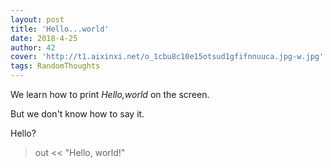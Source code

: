 ```yaml
---
layout: post
title: 'Hello...world'
date: 2018-4-25
author: 42
cover: 'http://t1.aixinxi.net/o_1cbu8c10e15otsud1gfifnnuuca.jpg-w.jpg'
tags: RandomThoughts
---
```


We learn how to print *Hello,world* on the screen.

But we don't know how to say it.

Hello?

>out << "Hello, world!"





 

